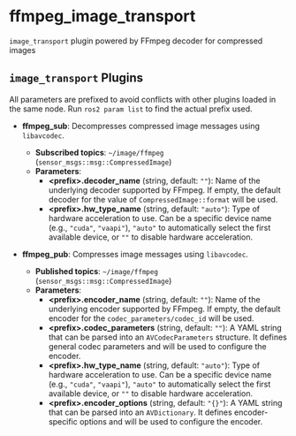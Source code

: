 # ffmpeg_image_transport

`image_transport` plugin powered by FFmpeg decoder for compressed images

## `image_transport` Plugins

All parameters are prefixed to avoid conflicts with other plugins loaded in the same node. Run `ros2 param list` to find the actual prefix used.

* **ffmpeg_sub**: Decompresses compressed image messages using `libavcodec`.
  * **Subscribed topics**: `~/image/ffmpeg` (`sensor_msgs::msg::CompressedImage`)
  * **Parameters**:
    * **\<prefix>.decoder_name** (string, default: `""`): Name of the underlying decoder supported by FFmpeg. If empty, the default decoder for the value of `CompressedImage::format` will be used.
    * **\<prefix>.hw_type_name** (string, default: `"auto"`): Type of hardware acceleration to use. Can be a specific device name (e.g., `"cuda"`, `"vaapi"`), `"auto"` to automatically select the first available device, or `""` to disable hardware acceleration.

* **ffmpeg_pub**: Compresses image messages using `libavcodec`.
  * **Published topics**: `~/image/ffmpeg` (`sensor_msgs::msg::CompressedImage`)
  * **Parameters**:
    * **\<prefix>.encoder_name** (string, default: `""`): Name of the underlying encoder supported by FFmpeg. If empty, the default encoder for the `codec_parameters/codec_id` will be used.
    * **\<prefix>.codec_parameters** (string, default: `""`): A YAML string that can be parsed into an `AVCodecParameters` structure. It defines general codec parameters and will be used to configure the encoder.
    * **\<prefix>.hw_type_name** (string, default: `"auto"`): Type of hardware acceleration to use. Can be a specific device name (e.g., `"cuda"`, `"vaapi"`), `"auto"` to automatically select the first available device, or `""` to disable hardware acceleration.
    * **\<prefix>.encoder_options** (string, default: `"{}"`): A YAML string that can be parsed into an `AVDictionary`. It defines encoder-specific options and will be used to configure the encoder.